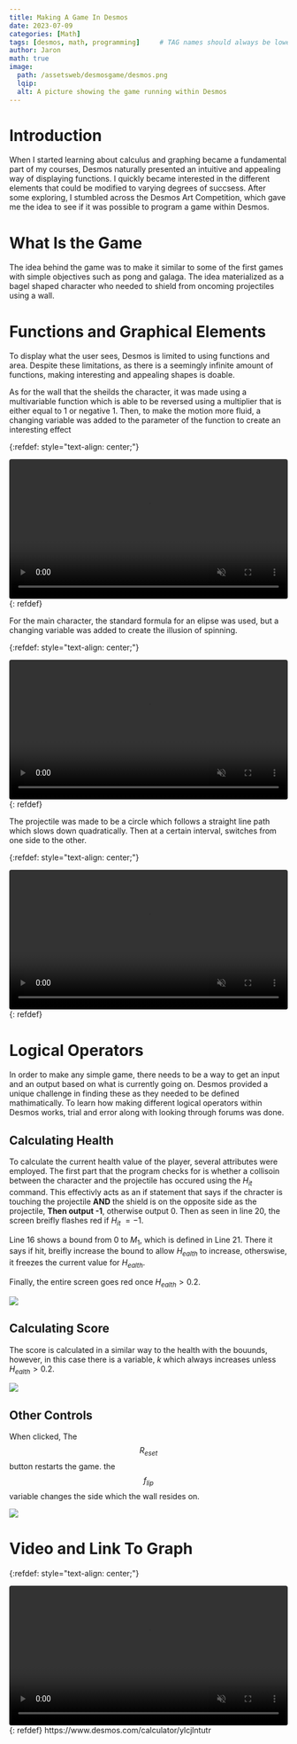 ```yaml
---
title: Making A Game In Desmos
date: 2023-07-09 
categories: [Math]
tags: [desmos, math, programming]     # TAG names should always be lowercase
author: Jaron
math: true
image:
  path: /assetsweb/desmosgame/desmos.png
  lqip: 
  alt: A picture showing the game running within Desmos 
---
```




# Introduction

When I started learning about calculus and graphing became a fundamental part of my courses, Desmos naturally presented an intuitive and appealing way of displaying functions. I quickly became interested in the different elements that could be modified to varying degrees of succsess. After some exploring, I stumbled across the Desmos Art Competition, which gave me the idea to see if it was possible to program a game within Desmos.

# What Is the Game
The idea behind the game was to make it similar to some of the first games with simple objectives such as pong and galaga. The idea materialized as a bagel shaped character who needed to shield from oncoming projectiles using a wall.

# Functions and Graphical Elements
To display what the user sees, Desmos is limited to using functions and area. Despite these limitations, as there is a seemingly infinite amount of functions, making interesting and appealing shapes is doable.

As for the wall that the sheilds the character, it was made using a multivariable function which is able to be reversed using a multiplier that is either equal to 1 or negative 1. Then, to make the motion more fluid, a changing variable was added to the parameter of the function to create an interesting effect

{:refdef: style="text-align: center;"}
<div class="container">
  <div class="video">
    <video controls muted style="border-radius: 4px;" width="100%" preload="auto">
      <source src="/assetsweb/desmosgame/wallfunc.mp4" type="video/mp4">
      Your browser does not support the video tag.
    </video>
  </div>
</div>
{: refdef}

For the main character, the standard formula for an elipse was used, but a changing variable was added to create the illusion of spinning.

{:refdef: style="text-align: center;"}
<div class="container">
  <div class="video">
    <video controls muted style="border-radius: 4px;" width="100%" preload="auto">
      <source src="/assetsweb/desmosgame/charspin.mp4" type="video/mp4">
      Your browser does not support the video tag.
    </video>
  </div>
</div>
{: refdef}

The projectile was made to be a circle which follows a straight line path which slows down quadratically. Then at a certain interval, switches from one side to the other. 

{:refdef: style="text-align: center;"}
<div class="container">
  <div class="video">
    <video controls muted style="border-radius: 4px;" width="100%" preload="auto">
      <source src="/assetsweb/desmosgame/projectile.mp4" type="video/mp4">
      Your browser does not support the video tag.
    </video>
  </div>
</div>
{: refdef}

# Logical Operators
In order to make any simple game, there needs to be a way to get an input and an output based on what is currently going on. Desmos provided a unique challenge in finding these as they needed to be defined mathimatically. To learn how making different logical operators within Desmos works, trial and error along with looking through forums was done. 

## Calculating Health
To calculate the current health value of the player, several attributes were employed. The first part that the program checks for is whether a collisoin between the character and the projectile has occured using the $H_{it}$ command. This effectivly acts as an if statement that says if the chracter is touching the projectile **AND** the shield is on the opposite side as the projectile, **Then output -1**, otherwise output 0. Then as seen in line 20, the screen breifly flashes red if $H_{it}$ $= -1$.

Line 16 shows a bound from $0$ to $M_{1}$, which is defined in Line 21. There it says if hit,  breifly increase the bound to allow $H_{ealth}$ to increase, otherswise, it freezes the current value for $H_{ealth}$.

Finally, the entire screen goes red once $H_{ealth} > 0.2$.

![](/assetsweb/desmosgame/healthcode.png)
## Calculating Score
The score is calculated in a similar way to the health with the bouunds, however, in this case there is a variable, $k$ which always increases unless $H_{ealth} > 0.2$.

![](/assetsweb/desmosgame/scorecode.png)
## Other Controls
When clicked, The $$ R_{eset} $$ button restarts the game. the $$ f_{lip} $$ variable changes the side which the wall resides on.

![](/assetsweb/desmosgame/othercode.png)

# Video and Link To Graph
{:refdef: style="text-align: center;"}
<div class="container">
  <div class="video">
    <video controls muted style="border-radius: 4px;" width="100%" preload="auto">
      <source src="/assetsweb/desmosgame/gameclip.mp4" type="video/mp4">
      Your browser does not support the video tag.
    </video>
  </div>
</div>
{: refdef}
https://www.desmos.com/calculator/ylcjlntutr
